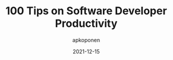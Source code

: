 ---
author: apkoponen
date: 2021-12-15
draft: true
publisher: thepracticaldev
tags:
  - development
  - productivity
  - tips
target_url: https://dev.to/apkoponen/100-tips-on-software-developer-productivity-36if
title: 100 Tips on Software Developer Productivity
---